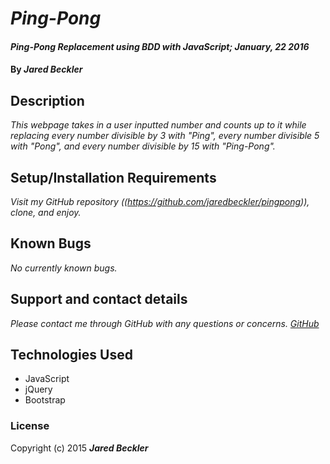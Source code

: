 # _Ping-Pong_

#### _Ping-Pong Replacement using BDD with JavaScript; January, 22 2016_

#### By _**Jared Beckler**_

## Description

_This webpage takes in a user inputted number and counts up to it while replacing every number divisible by 3 with "Ping", every number divisible 5 with "Pong", and every number divisible by 15 with "Ping-Pong"._

## Setup/Installation Requirements

_Visit my GitHub repository ((https://github.com/jaredbeckler/pingpong)), clone, and enjoy._

## Known Bugs

_No currently known bugs._

## Support and contact details

_Please contact me through GitHub with any questions or concerns. [GitHub](https://github.com/jaredbeckler)_

## Technologies Used

* JavaScript
* jQuery
* Bootstrap

### License

Copyright (c) 2015 **_Jared Beckler_**
